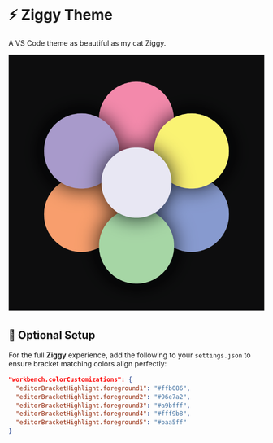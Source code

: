 # ⚡️ Ziggy Theme

A VS Code theme as beautiful as my cat Ziggy.

![Ziggy Theme Preview](./ziggy-theme-colors.png)

## 🔧 Optional Setup

For the full **Ziggy** experience, add the following to your `settings.json` to ensure bracket matching colors align perfectly:

```json
"workbench.colorCustomizations": {
  "editorBracketHighlight.foreground1": "#ffb086",
  "editorBracketHighlight.foreground2": "#96e7a2",
  "editorBracketHighlight.foreground3": "#a9bfff",
  "editorBracketHighlight.foreground4": "#fff9b8",
  "editorBracketHighlight.foreground5": "#baa5ff"
}
```
